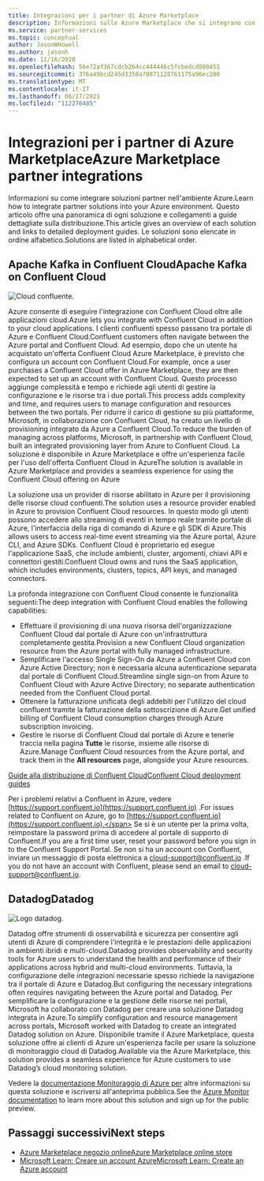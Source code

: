 ```yaml
---
title: Integrazioni per i partner di Azure Marketplace
description: Informazioni sulle Azure Marketplace che si integrano con l'ambiente Azure e ottenere un collegamento alle guide alla distribuzione dai partner Microsoft.
ms.service: partner-services
ms.topic: conceptual
author: JasonWHowell
ms.author: jasonh
ms.date: 11/16/2020
ms.openlocfilehash: 56e72af367cdcb264cc444446c5fcbedcd880451
ms.sourcegitcommit: 376a49bcd245d3358a78871128761175a96ec200
ms.translationtype: MT
ms.contentlocale: it-IT
ms.lasthandoff: 06/17/2021
ms.locfileid: "112276485"
---
```

# <a name="azure-marketplace-partner-integrations"></a><span data-ttu-id="705a3-103">Integrazioni per i partner di Azure Marketplace</span><span class="sxs-lookup"><span data-stu-id="705a3-103">Azure Marketplace partner integrations</span></span>

<span data-ttu-id="705a3-104">Informazioni su come integrare soluzioni partner nell'ambiente Azure.</span><span class="sxs-lookup"><span data-stu-id="705a3-104">Learn how to integrate partner solutions into your Azure environment.</span></span> <span data-ttu-id="705a3-105">Questo articolo offre una panoramica di ogni soluzione e collegamenti a guide dettagliate sulla distribuzione.</span><span class="sxs-lookup"><span data-stu-id="705a3-105">This article gives an overview of each solution and links to detailed deployment guides.</span></span> <span data-ttu-id="705a3-106">Le soluzioni sono elencate in ordine alfabetico.</span><span class="sxs-lookup"><span data-stu-id="705a3-106">Solutions are listed in alphabetical order.</span></span> 

## <a name="apache-kafka-on-confluent-cloud"></a><span data-ttu-id="705a3-107">Apache Kafka in Confluent Cloud</span><span class="sxs-lookup"><span data-stu-id="705a3-107">Apache Kafka on Confluent Cloud</span></span>

![Cloud confluente.](./media/partners/confluent-cloud.png)

<span data-ttu-id="705a3-109">Azure consente di eseguire l'integrazione con Confluent Cloud oltre alle applicazioni cloud.</span><span class="sxs-lookup"><span data-stu-id="705a3-109">Azure lets you integrate with Confluent Cloud in addition to your cloud applications.</span></span> <span data-ttu-id="705a3-110">I clienti confluenti spesso passano tra portale di Azure e Confluent Cloud.</span><span class="sxs-lookup"><span data-stu-id="705a3-110">Confluent customers often navigate between the Azure portal and Confluent Cloud.</span></span> <span data-ttu-id="705a3-111">Ad esempio, dopo che un utente ha acquistato un'offerta Confluent Cloud Azure Marketplace, è previsto che configura un account con Confluent Cloud.</span><span class="sxs-lookup"><span data-stu-id="705a3-111">For example, once a user purchases a Confluent Cloud offer in Azure Marketplace, they are then expected to set up an account with Confluent Cloud.</span></span> <span data-ttu-id="705a3-112">Questo processo aggiunge complessità e tempo e richiede agli utenti di gestire la configurazione e le risorse tra i due portali.</span><span class="sxs-lookup"><span data-stu-id="705a3-112">This process adds complexity and time, and requires users to manage configuration and resources between the two portals.</span></span> <span data-ttu-id="705a3-113">Per ridurre il carico di gestione su più piattaforme, Microsoft, in collaborazione con Confluent Cloud, ha creato un livello di provisioning integrato da Azure a Confluent Cloud.</span><span class="sxs-lookup"><span data-stu-id="705a3-113">To reduce the burden of managing across platforms, Microsoft, in partnership with Confluent Cloud, built an integrated provisioning layer from Azure to Confluent Cloud.</span></span> <span data-ttu-id="705a3-114">La soluzione è disponibile in Azure Marketplace e offre un'esperienza facile per l'uso dell'offerta Confluent Cloud in Azure</span><span class="sxs-lookup"><span data-stu-id="705a3-114">The solution is available in Azure Marketplace and  provides a seamless experience for using the Confluent Cloud offering on Azure</span></span>

<span data-ttu-id="705a3-115">La soluzione usa un provider di risorse abilitato in Azure per il provisioning delle risorse cloud confluenti.</span><span class="sxs-lookup"><span data-stu-id="705a3-115">The solution uses a resource provider enabled in Azure to provision Confluent Cloud resources.</span></span> <span data-ttu-id="705a3-116">In questo modo gli utenti possono accedere allo streaming di eventi in tempo reale tramite portale di Azure, l'interfaccia della riga di comando di Azure e gli SDK di Azure.</span><span class="sxs-lookup"><span data-stu-id="705a3-116">This allows users to access real-time event streaming via the Azure portal, Azure CLI, and Azure SDKs.</span></span> <span data-ttu-id="705a3-117">Confluent Cloud è proprietario ed esegue l'applicazione SaaS, che include ambienti, cluster, argomenti, chiavi API e connettori gestiti.</span><span class="sxs-lookup"><span data-stu-id="705a3-117">Confluent Cloud owns and runs the SaaS application, which includes environments, clusters, topics, API keys, and managed connectors.</span></span>

<span data-ttu-id="705a3-118">La profonda integrazione con Confluent Cloud consente le funzionalità seguenti:</span><span class="sxs-lookup"><span data-stu-id="705a3-118">The deep integration with Confluent Cloud enables the following capabilities:</span></span>

- <span data-ttu-id="705a3-119">Effettuare il provisioning di una nuova risorsa dell'organizzazione Confluent Cloud dal portale di Azure con un'infrastruttura completamente gestita.</span><span class="sxs-lookup"><span data-stu-id="705a3-119">Provision a new Confluent Cloud organization resource from the Azure portal with fully managed infrastructure.</span></span>
- <span data-ttu-id="705a3-120">Semplificare l'accesso Single Sign-On da Azure a Confluent Cloud con Azure Active Directory; non è necessaria alcuna autenticazione separata dal portale di Confluent Cloud.</span><span class="sxs-lookup"><span data-stu-id="705a3-120">Streamline single sign-on from Azure to Confluent Cloud with Azure Active Directory; no separate authentication needed from the Confluent Cloud portal.</span></span>
- <span data-ttu-id="705a3-121">Ottenere la fatturazione unificata degli addebiti per l'utilizzo del cloud confluent tramite la fatturazione della sottoscrizione di Azure.</span><span class="sxs-lookup"><span data-stu-id="705a3-121">Get unified billing of Confluent Cloud consumption charges through Azure subscription invoicing.</span></span>
- <span data-ttu-id="705a3-122">Gestire le risorse di Confluent Cloud dal portale di Azure e tenerle traccia nella pagina **Tutte** le risorse, insieme alle risorse di Azure.</span><span class="sxs-lookup"><span data-stu-id="705a3-122">Manage Confluent Cloud resources from the Azure portal, and track them in the **All resources** page, alongside your Azure resources.</span></span>

[<span data-ttu-id="705a3-123">Guide alla distribuzione di Confluent Cloud</span><span class="sxs-lookup"><span data-stu-id="705a3-123">Confluent Cloud deployment guides</span></span>](https://docs.confluent.io/current/cloud/marketplace/index.html)

<span data-ttu-id="705a3-124">Per i problemi relativi a Confluent in Azure, vedere [https://support.confluent.io](https://support.confluent.io) .</span><span class="sxs-lookup"><span data-stu-id="705a3-124">For issues related to Confluent on Azure, go to [https://support.confluent.io](https://support.confluent.io).</span></span> <span data-ttu-id="705a3-125">Se si è un utente per la prima volta, reimpostare la password prima di accedere al portale di supporto di Confluent.</span><span class="sxs-lookup"><span data-stu-id="705a3-125">If you are a first time user, reset your password before you sign in to the Confluent Support Portal.</span></span> <span data-ttu-id="705a3-126">Se non si ha un account con Confluent, inviare un messaggio di posta elettronica a [cloud-support@confluent.io](mailto:cloud-support@confluent.io) .</span><span class="sxs-lookup"><span data-stu-id="705a3-126">If you do not have an account with Confluent, please send an email to [cloud-support@confluent.io](mailto:cloud-support@confluent.io).</span></span>

## <a name="datadog"></a><span data-ttu-id="705a3-127">Datadog</span><span class="sxs-lookup"><span data-stu-id="705a3-127">Datadog</span></span>

![Logo datadog.](./media/partners/datadog.png)

<span data-ttu-id="705a3-129">Datadog offre strumenti di osservabilità e sicurezza per consentire agli utenti di Azure di comprendere l'integrità e le prestazioni delle applicazioni in ambienti ibridi e multi-cloud.</span><span class="sxs-lookup"><span data-stu-id="705a3-129">Datadog provides observability and security tools for Azure users to understand the health and performance of their applications across hybrid and multi-cloud environments.</span></span> <span data-ttu-id="705a3-130">Tuttavia, la configurazione delle integrazioni necessarie spesso richiede la navigazione tra il portale di Azure e Datadog.</span><span class="sxs-lookup"><span data-stu-id="705a3-130">But configuring the necessary integrations often requires navigating between the Azure portal and Datadog.</span></span> <span data-ttu-id="705a3-131">Per semplificare la configurazione e la gestione delle risorse nei portali, Microsoft ha collaborato con Datadog per creare una soluzione Datadog integrata in Azure.</span><span class="sxs-lookup"><span data-stu-id="705a3-131">To simplify configuration and resource management across portals, Microsoft worked with Datadog to create an integrated Datadog solution on Azure.</span></span> <span data-ttu-id="705a3-132">Disponibile tramite il Azure Marketplace, questa soluzione offre ai clienti di Azure un'esperienza facile per usare la soluzione di monitoraggio cloud di Datadog.</span><span class="sxs-lookup"><span data-stu-id="705a3-132">Available via the Azure Marketplace, this solution provides a seamless experience for Azure customers to use Datadog’s cloud monitoring solution.</span></span>

<span data-ttu-id="705a3-133">Vedere la [documentazione Monitoraggio di Azure per](/azure/azure-monitor/platform/partners#datadog) altre informazioni su questa soluzione e iscriversi all'anteprima pubblica.</span><span class="sxs-lookup"><span data-stu-id="705a3-133">See the [Azure Monitor documentation](/azure/azure-monitor/platform/partners#datadog) to learn more about this solution and sign up for the public preview.</span></span>

## <a name="next-steps"></a><span data-ttu-id="705a3-134">Passaggi successivi</span><span class="sxs-lookup"><span data-stu-id="705a3-134">Next steps</span></span>

- [<span data-ttu-id="705a3-135">Azure Marketplace negozio online</span><span class="sxs-lookup"><span data-stu-id="705a3-135">Azure Marketplace online store</span></span>](https://azure.microsoft.com/marketplace/)
- [<span data-ttu-id="705a3-136">Microsoft Learn: Creare un account Azure</span><span class="sxs-lookup"><span data-stu-id="705a3-136">Microsoft Learn: Create an Azure account</span></span>](/learn/modules/create-an-azure-account/)
